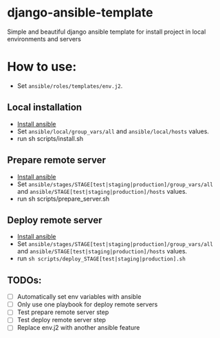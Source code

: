 # django-ansible-template
Simple and beautiful django ansible template for install project in local environments and servers

# How to use:
* Set `ansible/roles/templates/env.j2`.

## Local installation
* [Install ansible](https://docs.ansible.com/ansible/2.7/installation_guide/intro_installation.html#installing-the-control-machine)
* Set `ansible/local/group_vars/all` and `ansible/local/hosts` values.
* run sh scripts/install.sh

## Prepare remote server
* [Install ansible](https://docs.ansible.com/ansible/2.7/installation_guide/intro_installation.html#installing-the-control-machine)
* Set `ansible/stages/STAGE[test|staging|production]/group_vars/all` and `ansible/STAGE[test|staging|production]/hosts` values.
* run sh scripts/prepare_server.sh

## Deploy remote server
* [Install ansible](https://docs.ansible.com/ansible/2.7/installation_guide/intro_installation.html#installing-the-control-machine)
* Set `ansible/stages/STAGE[test|staging|production]/group_vars/all` and `ansible/STAGE[test|staging|production]/hosts` values.
* run `sh scripts/deploy_STAGE[test|staging|production].sh`

## TODOs:
- [ ] Automatically set env variables with ansible
- [ ] Only use one playbook for deploy remote servers
- [ ] Test prepare remote server step
- [ ] Test deploy remote server step
- [ ] Replace env.j2 with another ansible feature
